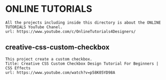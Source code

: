 # ONLINE TUTORIALS
    All the projects including inside this directory is about the ONLINE TUTORIALS YouTube Chanel.
    url: https://www.youtube.com/c/OnlineTutorials4Designers/

## creative-css-custom-checkbox
    This project create a custom checkbox.
    Title: Creative CSS Custom Checkbox Design Tutorial For Beginners | CSS Effects
    url: https://www.youtube.com/watch?v=p58K05YD98A
